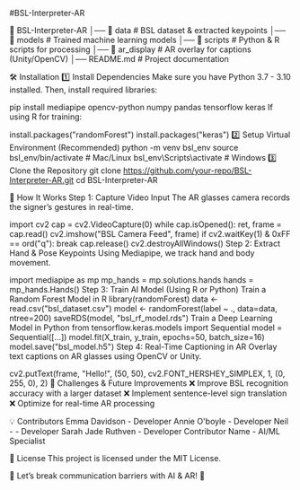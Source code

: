 #BSL-Interpreter-AR




📁 BSL-Interpreter-AR
│── 📂 data            # BSL dataset & extracted keypoints
│── 📂 models          # Trained machine learning models
│── 📂 scripts         # Python & R scripts for processing
│── 📂 ar_display      # AR overlay for captions (Unity/OpenCV)
│── README.md         # Project documentation


🛠️ Installation
1️⃣ Install Dependencies
Make sure you have Python 3.7 - 3.10 installed. Then, install required libraries:

pip install mediapipe opencv-python numpy pandas tensorflow keras
If using R for training:

install.packages("randomForest")
install.packages("keras")
2️⃣ Setup Virtual Environment (Recommended)
python -m venv bsl_env
source bsl_env/bin/activate  # Mac/Linux
bsl_env\Scripts\activate     # Windows
3️⃣ Clone the Repository
git clone https://github.com/your-repo/BSL-Interpreter-AR.git
cd BSL-Interpreter-AR


🎥 How It Works
Step 1: Capture Video Input
The AR glasses camera records the signer’s gestures in real-time.

import cv2
cap = cv2.VideoCapture(0)
while cap.isOpened():
    ret, frame = cap.read()
    cv2.imshow("BSL Camera Feed", frame)
    if cv2.waitKey(1) & 0xFF == ord("q"): break
cap.release()
cv2.destroyAllWindows()
Step 2: Extract Hand & Pose Keypoints
Using Mediapipe, we track hand and body movement.

import mediapipe as mp
mp_hands = mp.solutions.hands
hands = mp_hands.Hands()
Step 3: Train AI Model (Using R or Python)
Train a Random Forest Model in R
library(randomForest)
data <- read.csv("bsl_dataset.csv")
model <- randomForest(label ~ ., data=data, ntree=200)
saveRDS(model, "bsl_rf_model.rds")
Train a Deep Learning Model in Python
from tensorflow.keras.models import Sequential
model = Sequential([...])
model.fit(X_train, y_train, epochs=50, batch_size=16)
model.save("bsl_model.h5")
Step 4: Real-Time Captioning in AR
Overlay text captions on AR glasses using OpenCV or Unity.

cv2.putText(frame, "Hello!", (50, 50), cv2.FONT_HERSHEY_SIMPLEX, 1, (0, 255, 0), 2)
📌 Challenges & Future Improvements
❌ Improve BSL recognition accuracy with a larger dataset ❌ Implement sentence-level sign translation ❌ Optimize for real-time AR processing

💡 Contributors
Emma Davidson - Developer
Annie O'boyle  - Developer
Neil - - Developer
Sarah Jade Ruthven  - Developer
Contributor Name - AI/ML Specialist

📜 License
This project is licensed under the MIT License.

🌟 Let’s break communication barriers with AI & AR! 🚀

